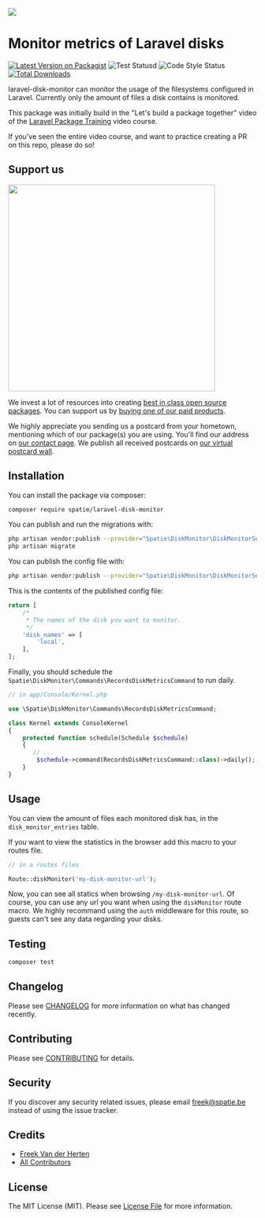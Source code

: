 
[<img src="https://github-ads.s3.eu-central-1.amazonaws.com/support-ukraine.svg?t=1" />](https://supportukrainenow.org)

# Monitor metrics of Laravel disks

[![Latest Version on Packagist](https://img.shields.io/packagist/v/spatie/laravel-disk-monitor.svg?style=flat-square)](https://packagist.org/packages/spatie/laravel-disk-monitor)
![Test Statusd](https://github.com/spatie/laravel-disk-monitor/workflows/run-tests/badge.svg)
![Code Style Status](https://github.com/spatie/laravel-disk-monitor/workflows/Check%20&%20fix%20styling/badge.svg)
[![Total Downloads](https://img.shields.io/packagist/dt/spatie/laravel-disk-monitor.svg?style=flat-square)](https://packagist.org/packages/spatie/laravel-disk-monitor)

laravel-disk-monitor can monitor the usage of the filesystems configured in Laravel. Currently only the amount of files a disk contains is monitored.

This package was initially build in the "Let's build a package together" video of the [Laravel Package Training](https://laravelpackage.training) video course.

If you've seen the entire video course, and want to practice creating a PR on this repo, please do so!

## Support us

[<img src="https://github-ads.s3.eu-central-1.amazonaws.com/laravel-disk-monitor.jpg?t=1" width="419px" />](https://spatie.be/github-ad-click/laravel-disk-monitor)

We invest a lot of resources into creating [best in class open source packages](https://spatie.be/open-source). You can support us by [buying one of our paid products](https://spatie.be/open-source/support-us).

We highly appreciate you sending us a postcard from your hometown, mentioning which of our package(s) you are using. You'll find our address on [our contact page](https://spatie.be/about-us). We publish all received postcards on [our virtual postcard wall](https://spatie.be/open-source/postcards).

## Installation

You can install the package via composer:

```bash
composer require spatie/laravel-disk-monitor
```

You can publish and run the migrations with:

```bash
php artisan vendor:publish --provider="Spatie\DiskMonitor\DiskMonitorServiceProvider" --tag="migrations"
php artisan migrate
```

You can publish the config file with:
```bash
php artisan vendor:publish --provider="Spatie\DiskMonitor\DiskMonitorServiceProvider" --tag="config"
```

This is the contents of the published config file:

```php
return [
    /*
     * The names of the disk you want to monitor.
     */
    'disk_names' => [
        'local',
    ],
];
```

Finally, you should schedule the `Spatie\DiskMonitor\Commands\RecordsDiskMetricsCommand` to run daily.

```php
// in app/Console/Kernel.php

use \Spatie\DiskMonitor\Commands\RecordsDiskMetricsCommand;

class Kernel extends ConsoleKernel
{
    protected function schedule(Schedule $schedule)
    {
       // ...
        $schedule->command(RecordsDiskMetricsCommand::class)->daily();
    }
}

```

## Usage

You can view the amount of files each monitored disk has, in the `disk_monitor_entries` table.

If you want to view the statistics in the browser add this macro to your routes file.

```php
// in a routes files

Route::diskMonitor('my-disk-monitor-url');
```

Now, you can see all statics when browsing `/my-disk-monitor-url`. Of course, you can use any url you want when using the `diskMonitor` route macro. We highly recommand using the `auth` middleware for this route, so guests can't see any data regarding your disks.

## Testing

``` bash
composer test
```

## Changelog

Please see [CHANGELOG](CHANGELOG.md) for more information on what has changed recently.

## Contributing

Please see [CONTRIBUTING](CONTRIBUTING.md) for details.

## Security

If you discover any security related issues, please email freek@spatie.be instead of using the issue tracker.

## Credits

- [Freek Van der Herten](https://github.com/freekmurze)
- [All Contributors](../../contributors)

## License

The MIT License (MIT). Please see [License File](LICENSE.md) for more information.

